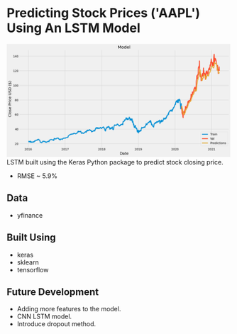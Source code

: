 # Predicting Stock Prices ('AAPL') Using An LSTM Model

![Plot](https://github.com/jinwei-ang/Stock-Market-Analysis-Mini-Projects/blob/main/LSTM-AAPL(2020-06-27)/LSTM-AAPL(2020-06-27).png)
LSTM built using the Keras Python package to predict stock closing price.
* RMSE ~ 5.9%

## Data
* yfinance

## Built Using
* keras
* sklearn
* tensorflow

## Future Development
* Adding more features to the model.
* CNN LSTM model.
* Introduce dropout method.
